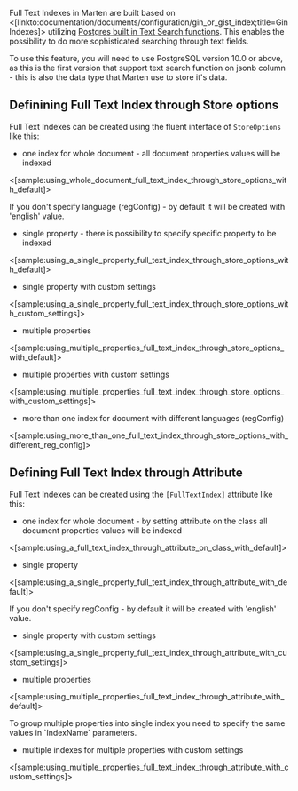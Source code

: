 <!--title:Full Text Indexes-->

Full Text Indexes in Marten are built based on <[linkto:documentation/documents/configuration/gin_or_gist_index;title=Gin Indexes]> utilizing [Postgres built in Text Search functions](https://www.postgresql.org/docs/10/textsearch-controls.html). This enables the possibility to do more sophisticated searching through text fields.

<div class="alert alert-warning">
To use this feature, you will need to use PostgreSQL version 10.0 or above, as this is the first version that support text search function on jsonb column - this is also the data type that Marten use to store it's data.
</div>

## Definining Full Text Index through Store options

Full Text Indexes can be created using the fluent interface of `StoreOptions` like this: 


* one index for whole document - all document properties values will be indexed

<[sample:using_whole_document_full_text_index_through_store_options_with_default]>

<div class="alert alert-info">
If you don't specify language (regConfig) - by default it will be created with 'english' value.
</div>

* single property - there is possibility to specify specific property to be indexed

<[sample:using_a_single_property_full_text_index_through_store_options_with_default]>

* single property with custom settings

<[sample:using_a_single_property_full_text_index_through_store_options_with_custom_settings]>

* multiple properties

<[sample:using_multiple_properties_full_text_index_through_store_options_with_default]>

* multiple properties with custom settings

<[sample:using_multiple_properties_full_text_index_through_store_options_with_custom_settings]>

* more than one index for document with different languages (regConfig)

<[sample:using_more_than_one_full_text_index_through_store_options_with_different_reg_config]>

## Defining Full Text  Index through Attribute

Full Text  Indexes can be created using the `[FullTextIndex]` attribute like this: 

* one index for whole document - by setting attribute on the class all document properties values will be indexed

<[sample:using_a_full_text_index_through_attribute_on_class_with_default]>

* single property

<[sample:using_a_single_property_full_text_index_through_attribute_with_default]>

<div class="alert alert-info">
If you don't specify regConfig - by default it will be created with 'english' value.
</div>

* single property with custom settings

<[sample:using_a_single_property_full_text_index_through_attribute_with_custom_settings]>

* multiple properties

<[sample:using_multiple_properties_full_text_index_through_attribute_with_default]>

<div class="alert alert-info">
To group multiple properties into single index you need to specify the same values in `IndexName` parameters.
</div>

* multiple indexes for multiple properties with custom settings

<[sample:using_multiple_properties_full_text_index_through_attribute_with_custom_settings]>

